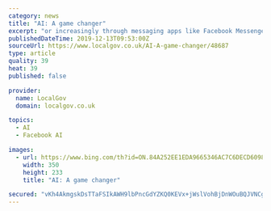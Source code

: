 ```yaml
---
category: news
title: "AI: A game changer"
excerpt: "or increasingly through messaging apps like Facebook Messenger and WhatsApp. Voice assistants like Alexa and Google Home can’t be ignored either. The use of voice assistants is set to triple over the next few years, according to a new forecast from the U.K.-based analysts at Juniper Research. In short, more people are turning to AI to answer ..."
publishedDateTime: 2019-12-13T09:53:00Z
sourceUrl: https://www.localgov.co.uk/AI-A-game-changer/48687
type: article
quality: 39
heat: 39
published: false

provider:
  name: LocalGov
  domain: localgov.co.uk

topics:
  - AI
  - Facebook AI

images:
  - url: https://www.bing.com/th?id=ON.84A252EE1EDA9665346AC7C6DECD6098
    width: 350
    height: 233
    title: "AI: A game changer"

secured: "vKh4AkmgskDsTTaFSIkAWH9lbPncGdYZKQ0KEVx+jWslVohBjDnWOuBQJVNCgiuggKUes9bh+J21ZqgjVZUwbFzGauQ+ZgOjQ5f/0CtNndkR9S+dBgdWHTDl/8NDsNFBHQSqkOVctWbsOlkctQ32FU35FVjvntBsxcaeSNbzW5zQjG80vPYQ3N9VCPc1vwy5vNUc9kj7JtM+mx1y6vQmhMsfwtuvHOUGI4sb4SkzTHR2qnXSyKf9mzssfV1Qx65UZLDC7TD3CRx8nLEuG4hIrg==;Oroj31AX3jQdUGKjwK74NA=="
---
```


